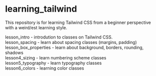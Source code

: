 # learning_tailwind

This repository is for learning Tailwind CSS from a beginner perspective with a weird/est learning style.

lesson_intro - introdution to classes on Tailwind CSS. \
lesson_spacing - learn about spacing classes (margins, padding) \
lesson_box_properties - learn about background, borders, rounding, shadows \
lesson4_sizing - learn numbering scheme classes \
lesson5_typography - learn typography classes \
lesson6_colors - learning color classes
